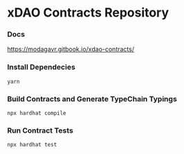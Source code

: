 # xDAO Contracts Repository

### Docs

https://modagavr.gitbook.io/xdao-contracts/

### Install Dependecies

`yarn`

### Build Contracts and Generate TypeChain Typings

`npx hardhat compile`

### Run Contract Tests

`npx hardhat test`
